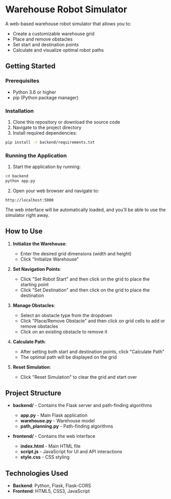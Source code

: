 # Warehouse Robot Simulator

A web-based warehouse robot simulator that allows you to:
- Create a customizable warehouse grid
- Place and remove obstacles
- Set start and destination points
- Calculate and visualize optimal robot paths

## Getting Started

### Prerequisites

- Python 3.6 or higher
- pip (Python package manager)

### Installation

1. Clone this repository or download the source code
2. Navigate to the project directory
3. Install required dependencies:

```bash
pip install -r backend/requirements.txt
```

### Running the Application

1. Start the application by running:

```bash
cd backend
python app.py
```

2. Open your web browser and navigate to:
```
http://localhost:5000
```

The web interface will be automatically loaded, and you'll be able to use the simulator right away.

## How to Use

1. **Initialize the Warehouse**:
   - Enter the desired grid dimensions (width and height)
   - Click "Initialize Warehouse"

2. **Set Navigation Points**:
   - Click "Set Robot Start" and then click on the grid to place the starting point
   - Click "Set Destination" and then click on the grid to place the destination

3. **Manage Obstacles**:
   - Select an obstacle type from the dropdown
   - Click "Place/Remove Obstacle" and then click on grid cells to add or remove obstacles
   - Click on an existing obstacle to remove it

4. **Calculate Path**:
   - After setting both start and destination points, click "Calculate Path"
   - The optimal path will be displayed on the grid

5. **Reset Simulation**:
   - Click "Reset Simulation" to clear the grid and start over

## Project Structure

- **backend/** - Contains the Flask server and path-finding algorithms
  - **app.py** - Main Flask application
  - **warehouse.py** - Warehouse model
  - **path_planning.py** - Path-finding algorithms
  
- **frontend/** - Contains the web interface
  - **index.html** - Main HTML file
  - **script.js** - JavaScript for UI and API interactions
  - **style.css** - CSS styling

## Technologies Used

- **Backend**: Python, Flask, Flask-CORS
- **Frontend**: HTML5, CSS3, JavaScript